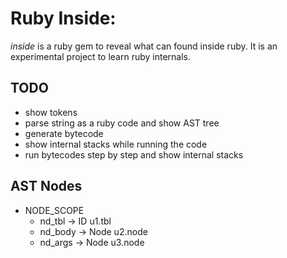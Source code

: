 # Ruby Inside:

*inside* is a ruby gem to reveal what can found inside ruby. It is an experimental project to learn ruby internals.

## TODO
* show tokens
* parse string as a ruby code and show AST tree
* generate bytecode
* show internal stacks while running the code
* run bytecodes step by step and show internal stacks


## AST Nodes

* NODE_SCOPE
  * nd_tbl      ->    ID u1.tbl
  * nd_body     ->    Node u2.node
  * nd_args     ->    Node u3.node

